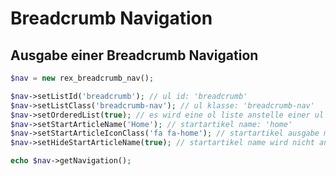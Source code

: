 Breadcrumb Navigation
=====================

Ausgabe einer Breadcrumb Navigation
-----------------------------------

```php
$nav = new rex_breadcrumb_nav();

$nav->setListId('breadcrumb'); // ul id: 'breadcrumb'
$nav->setListClass('breadcrumb-nav'); // ul klasse: 'breadcrumb-nav'
$nav->setOrderedList(true); // es wird eine ol liste anstelle einer ul liste ausgegeben
$nav->setStartArticleName('Home'); // startartikel name: 'home'
$nav->setStartArticleIconClass('fa fa-home'); // startartikel ausgabe mit font-awesome icon
$nav->setHideStartArticleName(true); // startartikel name wird nicht angezeigt, icon sollte dafür gesetzt werden

echo $nav->getNavigation();
```
